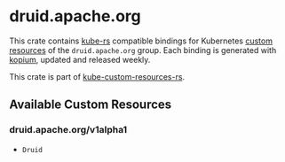 <!--
SPDX-FileCopyrightText: The kube-custom-resources-rs Authors
SPDX-License-Identifier: 0BSD
 -->

# druid.apache.org

This crate contains [kube-rs](https://kube.rs/) compatible bindings for Kubernetes [custom resources](https://kubernetes.io/docs/tasks/extend-kubernetes/custom-resources/custom-resource-definitions/) of the `druid.apache.org` group. Each binding is generated with [kopium](https://github.com/kube-rs/kopium), updated and released weekly.

This crate is part of [kube-custom-resources-rs](https://github.com/metio/kube-custom-resources-rs).

## Available Custom Resources

### druid.apache.org/v1alpha1
- `Druid`
